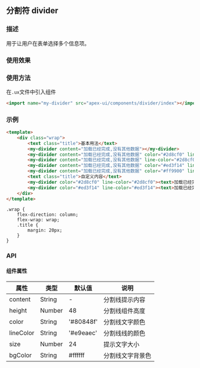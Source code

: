 ## 分割符 divider

### 描述

用于让用户在表单选择多个信息项。

### 使用效果

<preview page="divider"/>

### 使用方法

在`.ux`文件中引入组件

```html
<import name="my-divider" src="apex-ui/components/divider/index"></import>
```

### 示例

```html
<template>
    <div class="wrap">
        <text class="title">基本用法</text>
        <my-divider content="加载已经完成,没有其他数据"></my-divider>
        <my-divider content="加载已经完成,没有其他数据" color="#2d8cf0" line-color="#2d8cf0"></my-divider>
        <my-divider content="加载已经完成,没有其他数据" line-color="#2d8cf0"></my-divider>
        <my-divider content="加载已经完成,没有其他数据" color="#ed3f14" line-color="#ed3f14"></my-divider>
        <my-divider content="加载已经完成,没有其他数据" color="#ff9900" line-color="#ff9900"></my-divider>
        <text class="title">自定义内容</text>
        <my-divider color="#2d8cf0" line-color="#2d8cf0"><text>加载已经完成,没有其他数据</text></my-divider>
        <my-divider color="#ed3f14" line-color="#ed3f14"><text>加载已经完成,没有其他数据</text></my-divider>
    </div>
</template>
```

```less
.wrap {
    flex-direction: column;
    flex-wrap: wrap;
    .title {
        margin: 20px;
    }
}
```

### API

#### 组件属性

| 属性      | 类型   | 默认值    | 说明           |
| --------- | ------ | --------- | -------------- |
| content   | String | -         | 分割线提示内容 |
| height    | Number | 48        | 分割线组件高度 |
| color     | String | '#80848f' | 分割线文字颜色 |
| lineColor | String | '#e9eaec' | 分割线线的颜色 |
| size      | Number | 24        | 提示文字大小   |
| bgColor   | String | #ffffff   | 分割线文字背景色|
